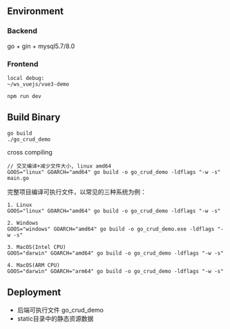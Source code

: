## Environment

### Backend
go + gin + mysql5.7/8.0 

### Frontend

```
local debug:
~/ws_vuejs/vue3-demo

npm run dev
```

## Build Binary

```
go build
./go_crud_demo
```

cross compiling
```shell
// 交叉编译+减少文件大小, linux amd64
GOOS="linux" GOARCH="amd64" go build -o go_crud_demo -ldflags "-w -s" main.go

```

完整项目编译可执行文件，以常见的三种系统为例：
```
1. Linux
GOOS="linux" GOARCH="amd64" go build -o go_crud_demo -ldflags "-w -s"

2. Windows
GOOS="windows" GOARCH="amd64" go build -o go_crud_demo.exe -ldflags "-w -s"

3. MacOS(Intel CPU)
GOOS="darwin" GOARCH="amd64" go build -o go_crud_demo -ldflags "-w -s"

4. MacOS(ARM CPU)
GOOS="darwin" GOARCH="arm64" go build -o go_crud_demo -ldflags "-w -s"
```

## Deployment

- 后端可执行文件 go_crud_demo
- static目录中的静态资源数据


